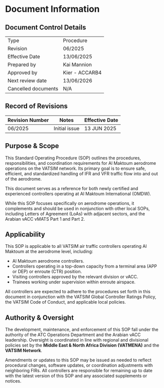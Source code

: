 # Document Information
## Document Control Details
|                     |                                                   |
|---------------------|---------------------------------------------------|
|         Type        |                    Procedure                      |
|       Revision      |                     06/2025                       |
|    Effective Date   |                    13/06/2025                     |
|     Prepared by     |                    Kai Mannion                    |
|     Approved by     |                    Kier - ACCARB4                 |
|   Next review date  |                    13/06/2026                     |
| Cancelled documents |                        N/A                        |

## Record of Revisions
<table><thead>
  <tr>
    <th>Revision Number</th>
    <th>Notes</th>
    <th>Effective Date</th>
  </tr></thead>
<tbody>
  <tr>
    <td>06/2025</td>
    <td>Initial issue</td>
    <td>13 JUN 2025</td>
  </tr>
</tbody></table>

## Purpose & Scope
This Standard Operating Procedure (SOP) outlines the procedures, responsibilities, and coordination requirements for Al Maktoum aerodrome operations on the VATSIM network. Its primary goal is to ensure safe, efficient, and standardized handling of IFR and VFR traffic flow into and out of the aerodrome.

This document serves as a reference for both newly certified and experienced controllers operating at Al Maktoum International (OMDW).

While this SOP focuses specifically on aerodrome operations, it complements and should be used in nonjunction with other local SOPs, including Letters of Agreement (LoAs) with adjacent sectors, and the Arabian vACC vMATS Part 1 and Part 2.

## Applicability
This SOP is applicable to all VATSIM air traffic controllers operating Al Maktoum at the aerodrome level, including:

- Al Maktoum aerodrome controllers.
- Controllers operating in a top-down capacity from a terminal area (APP or DEP) or enroute (CTR) position.
- Visiting controllers approved by the relevant division or vACC.
- Trainees working under supervision within enroute airspace.

All controllers are expected to adhere to the procedures set forth in this document in conjunction with the VATSIM Global Controller Ratings Policy, the VATSIM Code of Conduct, and applicable local policies.

## Authority & Oversight
The development, maintenance, and enforcement of this SOP fall under the authority of the ATC Operations Department and the Arabian vACC leadership. Oversight is coordinated in line with regional and divisional policies set by the **Middle East & North Africa Division (VATMENA)** and the **VATSIM Network**.

Amendments or updates to this SOP may be issued as needed to reflect procedural changes, software updates, or coordination adjustments with neighboring FIRs. All controllers are responsible for remaining up to date with the latest version of this SOP and any associated supplements or notices.